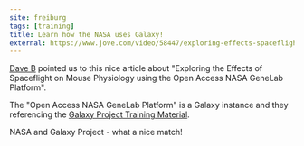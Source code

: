 ```yaml
---
site: freiburg
tags: [training]
title: Learn how the NASA uses Galaxy!
external: https://www.jove.com/video/58447/exploring-effects-spaceflight-on-mouse-physiology-using-open-access
---
```


[Dave B](https://galaxyproject.org/people/dave-bouvier/) pointed us to this nice article about
"Exploring the Effects of Spaceflight on Mouse Physiology using the Open Access NASA GeneLab Platform".

The "Open Access NASA GeneLab Platform" is a Galaxy instance and they referencing the [Galaxy Project Training Material](http://training.galaxyproject.org/).

NASA and Galaxy Project - what a nice match!

